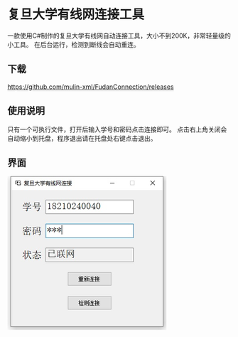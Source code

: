 # 复旦大学有线网连接工具
一款使用C#制作的复旦大学有线网自动连接工具，大小不到200K，非常轻量级的小工具。
在后台运行，检测到断线会自动重连。
## 下载
https://github.com/mulin-xml/FudanConnection/releases
## 使用说明
只有一个可执行文件，打开后输入学号和密码点击连接即可。
点击右上角关闭会自动缩小到托盘，程序退出请在托盘处右键点击退出。
## 界面
![Image](images/UI.jpg)
